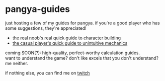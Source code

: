 # pangya-guides

just hosting a few of my guides for pangya. if you're a good player who has some suggestions, they're appreciated!

* [the real noob's real quick guide to character building](noob-building/noob-building.md)
* [the casual player's quick guide to unintuitive mechanics](/casual-mechanics/casual-mechanics.md)

coming SOON(?): high-quality, perfect-worthy calculation guides.  
want to understand the game? don't like excels that you don't understand? me neither.

if nothing else, you can find me on [twitch](https://www.twitch.tv/fate)
